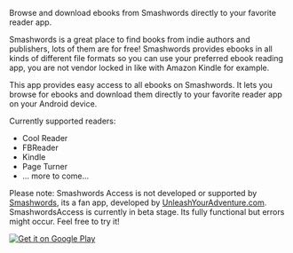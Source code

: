 Browse and download ebooks from Smashwords directly to your favorite reader app.

Smashwords is a great place to find books from indie authors and publishers, lots of them are for free! Smashwords provides ebooks in all kinds of different file formats so you can use your preferred ebook reading app, you are not vendor locked in like with Amazon Kindle for example.

This app provides easy access to all ebooks on Smashwords. It lets you browse for ebooks and download them directly to your favorite reader app on your Android device.

Currently supported readers:
  * Cool Reader
  * FBReader
  * Kindle
  * Page Turner
  * ... more to come...

Please note:
Smashwords Access is not developed or supported by <a href='http://www.smashwords.com'>Smashwords</a>, its a fan app, developed by <a href='http://www.UnleashYourAdventure.com'>UnleashYourAdventure.com</a>.
SmashwordsAccess is currently in beta stage. Its fully functional but errors might occur. Feel free to try it!

<a href='http://play.google.com/store/apps/details?id=com.unleashyouradventure.swaccess'><img src='http://www.android.com/images/brand/get_it_on_play_logo_small.png' alt='Get it on Google Play' /></a>